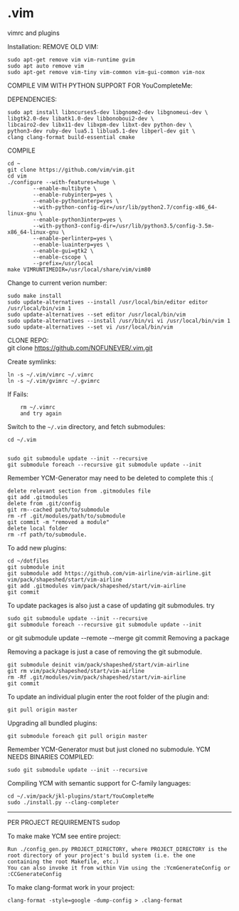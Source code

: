 # .vim
vimrc and plugins

Installation:
REMOVE OLD VIM:
    
    sudo apt-get remove vim vim-runtime gvim
    sudo apt auto remove vim
    sudo apt-get remove vim-tiny vim-common vim-gui-common vim-nox
    
 COMPILE VIM WITH PYTHON SUPPORT FOR YouCompleteMe:

DEPENDENCIES:

    sudo apt install libncurses5-dev libgnome2-dev libgnomeui-dev \
    libgtk2.0-dev libatk1.0-dev libbonoboui2-dev \
    libcairo2-dev libx11-dev libxpm-dev libxt-dev python-dev \
    python3-dev ruby-dev lua5.1 liblua5.1-dev libperl-dev git \
    clang clang-format build-essential cmake    
    
    
COMPILE
    
    cd ~
    git clone https://github.com/vim/vim.git
    cd vim
    ./configure --with-features=huge \
            --enable-multibyte \
            --enable-rubyinterp=yes \
            --enable-pythoninterp=yes \
            --with-python-config-dir=/usr/lib/python2.7/config-x86_64-linux-gnu \
            --enable-python3interp=yes \
            --with-python3-config-dir=/usr/lib/python3.5/config-3.5m-x86_64-linux-gnu \
            --enable-perlinterp=yes \
            --enable-luainterp=yes \
            --enable-gui=gtk2 \
            --enable-cscope \
            --prefix=/usr/local
    make VIMRUNTIMEDIR=/usr/local/share/vim/vim80

Change to current verion number:


    sudo make install
    sudo update-alternatives --install /usr/local/bin/editor editor /usr/local/bin/vim 1
    sudo update-alternatives --set editor /usr/local/bin/vim
    sudo update-alternatives --install /usr/bin/vi vi /usr/local/bin/vim 1
    sudo update-alternatives --set vi /usr/local/bin/vim
    
 CLONE REPO:   
    git clone https://github.com/NOFUNEVER/.vim.git

Create symlinks:

    ln -s ~/.vim/vimrc ~/.vimrc
    ln -s ~/.vim/gvimrc ~/.gvimrc
    
   If Fails:
        
        rm ~/.vimrc
        and try again
    
Switch to the `~/.vim` directory, and fetch submodules:

    cd ~/.vim


    sudo git submodule update --init --recursive
    git submodule foreach --recursive git submodule update --init

Remember YCM-Generator may need to be deleted to complete this :(

    delete relevant section from .gitmodules file
    git add .gitmodules
    delete from .git/config
    git rm--cached path/to/submodule
    rm -rf .git/modules/path/to/submodule
    git commit -m "removed a module"
    delete local folder
    rm -rf path/to/submodule. 	 


To add new plugins:

    cd ~/dotfiles
    git submodule init
    git submodule add https://github.com/vim-airline/vim-airline.git vim/pack/shapeshed/start/vim-airline
    git add .gitmodules vim/pack/shapeshed/start/vim-airline
    git commit
    
To update packages is also just a case of updating git submodules. try

    sudo git submodule update --init --recursive
    git submodule foreach --recursive git submodule update --init
  or
    git submodule update --remote --merge
    git commit
Removing a package

Removing a package is just a case of removing the git submodule.

    git submodule deinit vim/pack/shapeshed/start/vim-airline
    git rm vim/pack/shapeshed/start/vim-airline
    rm -Rf .git/modules/vim/pack/shapeshed/start/vim-airline
    git commit

To update an individual plugin enter the root folder of the plugin and:
    
    git pull origin master

Upgrading all bundled plugins:
       
    git submodule foreach git pull origin master
     
 

   
Remember YCM-Generator must but just cloned no submodule.
YCM NEEDS BINARIES COMPILED:
    
   
    sudo git submodule update --init --recursive
  

Compiling YCM with semantic support for C-family languages:

    cd ~/.vim/pack/jkl-plugins/start/YouCompleteMe
    sudo ./install.py --clang-completer
 
      
    
-----------------------------------------------------------------------------------------------------------
PER PROJECT REQUIREMENTS
sudop    
    
To make make YCM see entire project:

    Run ./config_gen.py PROJECT_DIRECTORY, where PROJECT_DIRECTORY is the root directory of your project's build system (i.e. the one       containing the root Makefile, etc.)
    You can also invoke it from within Vim using the :YcmGenerateConfig or :CCGenerateConfig
    
To make clang-format work in your project:
    
    clang-format -style=google -dump-config > .clang-format

